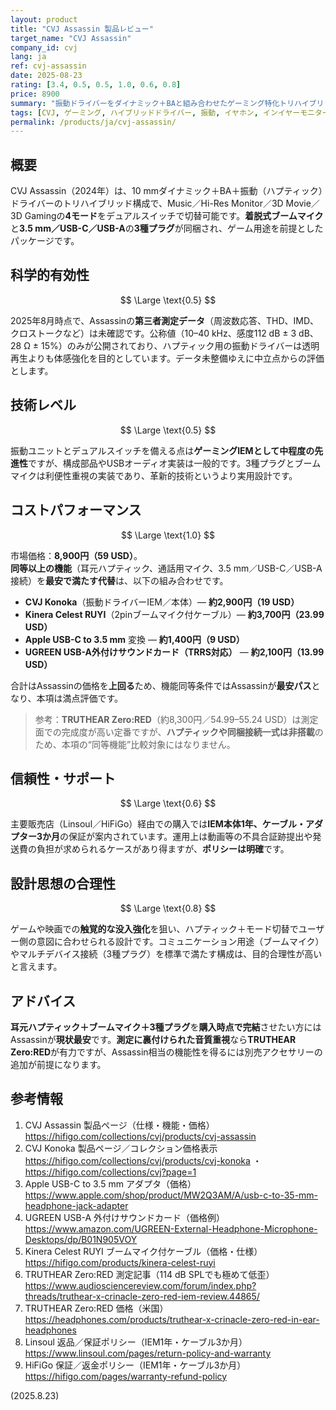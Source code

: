 ```yaml
---
layout: product
title: "CVJ Assassin 製品レビュー"
target_name: "CVJ Assassin"
company_id: cvj
lang: ja
ref: cvj-assassin
date: 2025-08-23
rating: [3.4, 0.5, 0.5, 1.0, 0.6, 0.8]
price: 8900
summary: "振動ドライバーをダイナミック＋BAと組み合わせたゲーミング特化トリハイブリッドIEM。没入感の触覚強化を重視し、3.5mm／USB-C／USB-Aプラグと着脱式ブームマイクを同梱します。"
tags: [CVJ, ゲーミング, ハイブリッドドライバー, 振動, イヤホン, インイヤーモニター]
permalink: /products/ja/cvj-assassin/
---
```


## 概要

CVJ Assassin（2024年）は、10 mmダイナミック＋BA＋振動（ハプティック）ドライバーのトリハイブリッド構成で、Music／Hi-Res Monitor／3D Movie／3D Gamingの**4モード**をデュアルスイッチで切替可能です。**着脱式ブームマイク**と**3.5 mm／USB-C／USB-A**の**3種プラグ**が同梱され、ゲーム用途を前提としたパッケージです。

## 科学的有効性

$$ \Large \text{0.5} $$

2025年8月時点で、Assassinの**第三者測定データ**（周波数応答、THD、IMD、クロストークなど）は未確認です。公称値（10–40 kHz、感度112 dB ± 3 dB、28 Ω ± 15%）のみが公開されており、ハプティック用の振動ドライバーは透明再生よりも体感強化を目的としています。データ未整備ゆえに中立点からの評価とします。

## 技術レベル

$$ \Large \text{0.5} $$

振動ユニットとデュアルスイッチを備える点は**ゲーミングIEMとして中程度の先進性**ですが、構成部品やUSBオーディオ実装は一般的です。3種プラグとブームマイクは利便性重視の実装であり、革新的技術というより実用設計です。

## コストパフォーマンス

$$ \Large \text{1.0} $$

市場価格：**8,900円（59 USD）**。  
**同等以上の機能**（耳元ハプティック、通話用マイク、3.5 mm／USB-C／USB-A接続）を**最安で満たす代替**は、以下の組み合わせです。

- **CVJ Konoka**（振動ドライバーIEM／本体）— **約2,900円（19 USD）**  
- **Kinera Celest RUYI**（2pinブームマイク付ケーブル）— **約3,700円（23.99 USD）**  
- **Apple USB-C to 3.5 mm** 変換 — **約1,400円（9 USD）**  
- **UGREEN USB-A外付けサウンドカード（TRRS対応）** — **約2,100円（13.99 USD）**

合計はAssassinの価格を**上回る**ため、機能同等条件ではAssassinが**最安パス**となり、本項は満点評価です。

> 参考：**TRUTHEAR Zero:RED**（約8,300円／54.99–55.24 USD）は測定面での完成度が高い定番ですが、**ハプティックや同梱接続一式は非搭載**のため、本項の“同等機能”比較対象にはなりません。

## 信頼性・サポート

$$ \Large \text{0.6} $$

主要販売店（Linsoul／HiFiGo）経由での購入では**IEM本体1年、ケーブル・アダプター3か月**の保証が案内されています。運用上は動画等の不具合証跡提出や発送費の負担が求められるケースがあり得ますが、**ポリシーは明確**です。

## 設計思想の合理性

$$ \Large \text{0.8} $$

ゲームや映画での**触覚的な没入強化**を狙い、ハプティック＋モード切替でユーザー側の意図に合わせられる設計です。コミュニケーション用途（ブームマイク）やマルチデバイス接続（3種プラグ）を標準で満たす構成は、目的合理性が高いと言えます。

## アドバイス

**耳元ハプティック＋ブームマイク＋3種プラグ**を**購入時点で完結**させたい方にはAssassinが**現状最安**です。**測定に裏付けられた音質重視**なら**TRUTHEAR Zero:RED**が有力ですが、Assassin相当の機能性を得るには別売アクセサリーの追加が前提になります。

## 参考情報

1. CVJ Assassin 製品ページ（仕様・機能・価格）https://hifigo.com/collections/cvj/products/cvj-assassin  
2. CVJ Konoka 製品ページ／コレクション価格表示 https://hifigo.com/collections/cvj/products/cvj-konoka ・ https://hifigo.com/collections/cvj?page=1  
3. Apple USB-C to 3.5 mm アダプタ（価格）https://www.apple.com/shop/product/MW2Q3AM/A/usb-c-to-35-mm-headphone-jack-adapter  
4. UGREEN USB-A 外付けサウンドカード（価格例）https://www.amazon.com/UGREEN-External-Headphone-Microphone-Desktops/dp/B01N905VOY  
5. Kinera Celest RUYI ブームマイク付ケーブル（価格・仕様）https://hifigo.com/products/kinera-celest-ruyi  
6. TRUTHEAR Zero:RED 測定記事（114 dB SPLでも極めて低歪）https://www.audiosciencereview.com/forum/index.php?threads/truthear-x-crinacle-zero-red-iem-review.44865/  
7. TRUTHEAR Zero:RED 価格（米国）https://headphones.com/products/truthear-x-crinacle-zero-red-in-ear-headphones  
8. Linsoul 返品／保証ポリシー（IEM1年・ケーブル3か月）https://www.linsoul.com/pages/return-policy-and-warranty  
9. HiFiGo 保証／返金ポリシー（IEM1年・ケーブル3か月）https://hifigo.com/pages/warranty-refund-policy

(2025.8.23)

